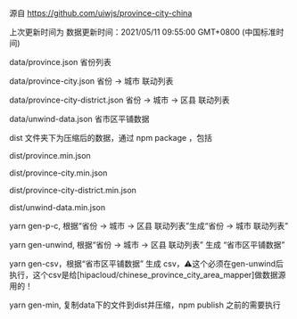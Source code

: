 源自 https://github.com/uiwjs/province-city-china

上次更新时间为 数据更新时间：2021/05/11 09:55:00 GMT+0800 (中国标准时间)


data/province.json 省份列表

data/province-city.json 省份 -> 城市 联动列表

data/province-city-district.json 省份 -> 城市 -> 区县 联动列表

data/unwind-data.json 省市区平铺数据

dist 文件夹下为压缩后的数据，通过 npm package ，包括

dist/province.min.json

dist/province-city.min.json

dist/province-city-district.min.json

dist/unwind-data.min.json


yarn gen-p-c, 根据“省份 -> 城市 -> 区县 联动列表”生成“省份 -> 城市 联动列表”

yarn gen-unwind, 根据“省份 -> 城市 -> 区县 联动列表” 生成 “省市区平铺数据”

yarn gen-csv，根据“省市区平铺数据” 生成 csv，⚠️这个必须在gen-unwind后执行，这个csv是给[hipacloud/chinese_province_city_area_mapper]做数据源用的！

yarn gen-min, 复制data下的文件到dist并压缩，npm publish 之前的需要执行
